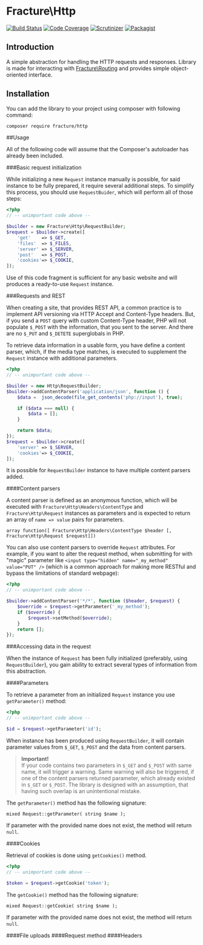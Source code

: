 # Fracture\Http


[![Build Status](https://travis-ci.org/fracture/http.png?branch=master)](https://travis-ci.org/fracture/http)
[![Code Coverage](https://scrutinizer-ci.com/g/fracture/http/badges/coverage.png?b=master)](https://scrutinizer-ci.com/g/fracture/http/?branch=master)
[![Scrutinizer](https://img.shields.io/scrutinizer/g/fracture/http.svg)](https://scrutinizer-ci.com/g/fracture/http/?branch=master)
[![Packagist](https://img.shields.io/packagist/v/fracture/http.svg)](https://packagist.org/packages/fracture/http)

## Introduction

A simple abstraction for handling the HTTP requests and responses. Library is made for interacting with [Fracture\Routing](https://github.com/fracture/routing) and provides simple object-oriented interface.

## Installation

You can add the library to your project using composer with following command:

```sh
composer require fracture/http
```


##Usage

All of the following code will assume that the Composer's autoloader has already been included.

###Basic request initialization

While initializing a new `Request` instance manually is possible, for said instance to be fully prepared, it require several additional steps. To simplify this process, you should use `RequestBuider`, which will perform all of those steps:

```php
<?php
// -- unimportant code above --

$builder = new Fracture\Http\RequestBuilder;
$request = $builder->create([
    'get'    => $_GET,
    'files'  => $_FILES,
    'server' => $_SERVER,
    'post'   => $_POST,
    'cookies'=> $_COOKIE,
]);
```

Use of this code fragment is sufficient for any basic website and will produces a ready-to-use `Request` instance.

###Requests and REST

When creating a site, that provides REST API, a common practice is to implement API versioning via HTTP Accept and Content-Type headers. But, if you send a `POST` query with custom Content-Type header, PHP will not populate `$_POST` with the information, that you sent to the server. And there are no `$_PUT` and `$_DETETE` superglobals in PHP.

To retrieve data information in a usable form, you have define a content parser, which, if the media type matches, is executed to supplement the `Request` instance with additional parameters.

```php
<?php
// -- unimportant code above --

$builder = new Http\RequestBuilder;
$builder->addContentParser('application/json', function () {
    $data =  json_decode(file_get_contents('php://input'), true);

    if ($data === null) {
        $data = [];
    }

    return $data;
});
$request = $builder->create([
    'server' => $_SERVER,
    'cookies'=> $_COOKIE,
]);
```

It is possible for `RequestBuilder` instance to have multiple content parsers added.

####Content parsers

A content parser is defined as an anonymous function, which will be executed with `Fracture\Http\Headers\ContentType` and `Fracture\Http\Request` instances as parameters and is expected to return an array of `name => value` pairs for parameters.

```
array function([ Fracture\Http\Headers\ContentType $header [, Fracture\Http\Request $request]])
```

You can also use content parsers to override `Request` attributes. For example, if you want to alter the request method, when submitting for with "magic" parameter like `<input type="hidden" name="_my_method" value="PUT" />` (which is a common approach for making more RESTful and bypass the limitations of standard webpage):

```php
<?php
// -- unimportant code above --

$builder->addContentParser('*/*', function ($header, $request) {
    $override = $request->getParameter('_my_method');
    if ($override) {
        $request->setMethod($override);
    }
    return [];
});
```


###Accessing data in the request

When the instance of `Request` has been fully initialized (preferably, using `RequestBuilder`), you gain ability to extract several types of information from this abstraction.

####Parameters

To retrieve a parameter from an initialized `Request` instance you use `getParameter()` method:

```php
<?php
// -- unimportant code above --

$id = $request->getParameter('id');
```

When instance has been produced using `RequestBuilder`, it will contain parameter values from `$_GET`, `$_POST` and the data from content parsers.

> **Important!**  
> If your code contains two parameters in `$_GET` and `$_POST` with same name, it will trigger a warning. Same warning will also be triggered, if one of the content parsers returned parameter, which already existed in `$_GET` or `$_POST`. The library is designed with an assumption, that having such overlap is an unintentional mistake.


The `getParameter()` method has the following signature:

```
mixed Request::getParameter( string $name );
```

If parameter with the provided name does not exist, the method will return `null`.

####Cookies

Retrieval of cookies is done using  `getCookies()` method.

```php
<?php
// -- unimportant code above --

$token = $request->getCookie('token');
```
The `getCookie()` method has the following signature:

```
mixed Request::getCookie( string $name );
```

If parameter with the provided name does not exist, the method will return `null`.

####File uploads
####Request method
####Headers
